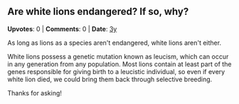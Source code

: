 ## Are white lions endangered? If so, why?
    
**Upvotes**: 0 | **Comments**: 0 | **Date**: [3y](https://www.quora.com/Are-white-lions-endangered-If-so-why/answer/Gary-Meaney)

As long as lions as a species aren't endangered, white lions aren't either.

White lions possess a genetic mutation known as leucism, which can occur in any generation from any population. Most lions contain at least part of the genes responsible for giving birth to a leucistic individual, so even if every white lion died, we could bring them back through selective breeding.

Thanks for asking!

